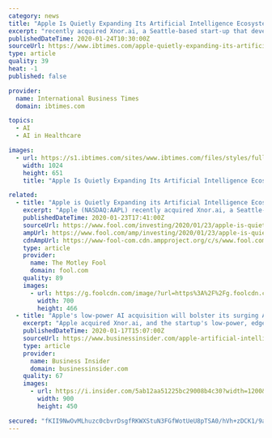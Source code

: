 ```yaml
---
category: news
title: "Apple Is Quietly Expanding Its Artificial Intelligence Ecosystem"
excerpt: "recently acquired Xnor.ai, a Seattle-based start-up that develops low-power, edge-based artificial intelligence tools. Apple didn't disclose the terms of the deal, but GeekWire claimed that the deal was worth about $200 million."
publishedDateTime: 2020-01-24T10:30:00Z
sourceUrl: https://www.ibtimes.com/apple-quietly-expanding-its-artificial-intelligence-ecosystem-2908660
type: article
quality: 39
heat: -1
published: false

provider:
  name: International Business Times
  domain: ibtimes.com

topics:
  - AI
  - AI in Healthcare

images:
  - url: https://s1.ibtimes.com/sites/www.ibtimes.com/files/styles/full/public/2020/01/03/tim-cook-speaks-during-a-product-launch-at.jpg
    width: 1024
    height: 651
    title: "Apple Is Quietly Expanding Its Artificial Intelligence Ecosystem"

related:
  - title: "Apple is Quietly Expanding its Artificial Intelligence Ecosystem"
    excerpt: "Apple (NASDAQ:AAPL) recently acquired Xnor.ai, a Seattle-based start-up that develops low-power, edge-based artificial intelligence tools. Apple didn't disclose the terms of the deal, but GeekWire claimed that the deal was worth about $200 million. Apple reportedly paid a similar amount for Turi, another Seattle-based company that specializes ..."
    publishedDateTime: 2020-01-23T17:41:00Z
    sourceUrl: https://www.fool.com/investing/2020/01/23/apple-is-quietly-expanding-its-artificial-intellig.aspx
    ampUrl: https://www.fool.com/amp/investing/2020/01/23/apple-is-quietly-expanding-its-artificial-intellig.aspx
    cdnAmpUrl: https://www-fool-com.cdn.ampproject.org/c/s/www.fool.com/amp/investing/2020/01/23/apple-is-quietly-expanding-its-artificial-intellig.aspx
    type: article
    provider:
      name: The Motley Fool
      domain: fool.com
    quality: 89
    images:
      - url: https://g.foolcdn.com/image/?url=https%3A%2F%2Fg.foolcdn.com%2Feditorial%2Fimages%2F554243%2Fgettyimages-1037156090.jpg&w=700&op=resize
        width: 700
        height: 466
  - title: "Apple's low-power AI acquisition will bolster its surging AR play"
    excerpt: "Apple acquired Xnor.ai, and the startup's low-power, edge-based AI tools will allow Apple to add AI features to power-constrained devices."
    publishedDateTime: 2020-01-17T15:07:00Z
    sourceUrl: https://www.businessinsider.com/apple-artificial-intelligence-startup-xnorai-augmented-reality-2020-1
    type: article
    provider:
      name: Business Insider
      domain: businessinsider.com
    quality: 67
    images:
      - url: https://i.insider.com/5ab12aa51225bc29008b4c30?width=1200&format=jpeg
        width: 900
        height: 450

secured: "fKII9NwOvMLhuzc0cbvrDsgfRKWXStuN3FGfWotUeU8pTSA0/hVh+zDCK1/9a0YTEY+IsVn90aro6AoZWGQ81bW/EKVizRxf2gVzUVERT6iU3+CqbktNrqjU+56kAc5F4r5x2DDO0u7l5iOXtu5mnrb1IeQwzj2044thDUT9SAcoG5AmNwQCrXE8lB7eleIGdfHhPiGxf/FzgrP67/m9dQjjhHNJpAecJ1zg3T3dI/VVFf1FR5paArs7U0Sruloaovxvora2URBQkY782HRUaNVSWfvVMIVShbibEhaHI/2Zc/AihpFjcaT6RW6/xQnyY9HOHRXJ236b6j1ggHpje0a4/NHrC6vnYXs6g0cy6mfdF4+2wU8NLN6M5gC6HxGjX3BhM7qZ5mbvhzOZPePcEN5Wgj4hZ8TTindt7eKet49CdpUKrv3t8R9UJDMJdILCcvIBbkLspW2n4DJ16c2TanQEs8MvhsfWi3+UjWlqm9Q=;eUhvgHHk3ITMVoJkiOqNow=="
---
```


